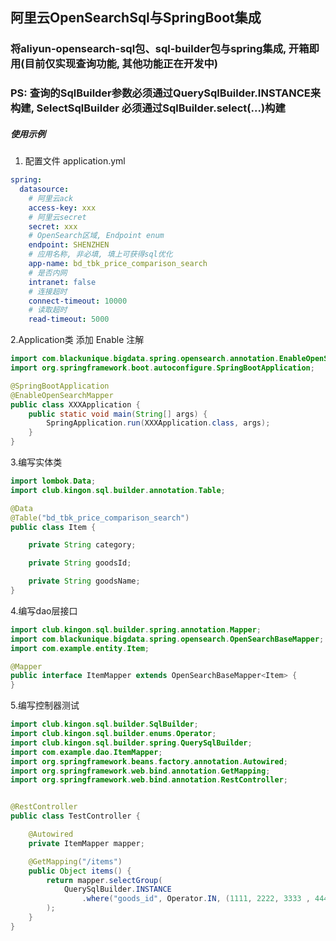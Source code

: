 ## 阿里云OpenSearchSql与SpringBoot集成


### 将aliyun-opensearch-sql包、sql-builder包与spring集成, 开箱即用(目前仅实现查询功能, 其他功能正在开发中)
### PS: 查询的SqlBuilder参数必须通过QuerySqlBuilder.INSTANCE来构建, SelectSqlBuilder 必须通过SqlBuilder.select(...)构建

##### 使用示例
1. 配置文件 application.yml
```yaml
spring:
  datasource:
    # 阿里云ack
    access-key: xxx
    # 阿里云secret
    secret: xxx
    # OpenSearch区域, Endpoint enum
    endpoint: SHENZHEN
    # 应用名称, 非必填, 填上可获得sql优化
    app-name: bd_tbk_price_comparison_search
    # 是否内网
    intranet: false
    # 连接超时
    connect-timeout: 10000
    # 读取超时
    read-timeout: 5000
```
2.Application类 添加 Enable 注解
```java
import com.blackunique.bigdata.spring.opensearch.annotation.EnableOpenSearchMapper;
import org.springframework.boot.autoconfigure.SpringBootApplication;

@SpringBootApplication
@EnableOpenSearchMapper
public class XXXApplication {
    public static void main(String[] args) {
        SpringApplication.run(XXXApplication.class, args);
    }
} 
```
3.编写实体类
```java
import lombok.Data;
import club.kingon.sql.builder.annotation.Table;

@Data
@Table("bd_tbk_price_comparison_search")
public class Item {

    private String category;

    private String goodsId;

    private String goodsName;
}
```
4.编写dao层接口
```java
import club.kingon.sql.builder.spring.annotation.Mapper;
import com.blackunique.bigdata.spring.opensearch.OpenSearchBaseMapper;
import com.example.entity.Item;

@Mapper
public interface ItemMapper extends OpenSearchBaseMapper<Item> {
}
```
5.编写控制器测试

```java
import club.kingon.sql.builder.SqlBuilder;
import club.kingon.sql.builder.enums.Operator;
import club.kingon.sql.builder.spring.QuerySqlBuilder;
import com.example.dao.ItemMapper;
import org.springframework.beans.factory.annotation.Autowired;
import org.springframework.web.bind.annotation.GetMapping;
import org.springframework.web.bind.annotation.RestController;


@RestController
public class TestController {

    @Autowired
    private ItemMapper mapper;

    @GetMapping("/items")
    public Object items() {
        return mapper.selectGroup(
            QuerySqlBuilder.INSTANCE
                .where("goods_id", Operator.IN, (1111, 2222, 3333 , 4444))
        );
    }
}
```
